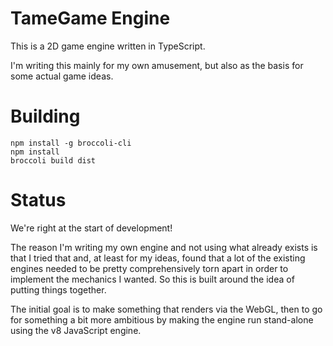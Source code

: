 TameGame Engine
===============

This is a 2D game engine written in TypeScript.

I'm writing this mainly for my own amusement, but also as the basis for some
actual game ideas.

Building
========

    npm install -g broccoli-cli
    npm install
    broccoli build dist

Status
======

We're right at the start of development!

The reason I'm writing my own engine and not using what already exists is
that I tried that and, at least for my ideas, found that a lot of the existing
engines needed to be pretty comprehensively torn apart in order to implement
the mechanics I wanted. So this is built around the idea of putting things
together.

The initial goal is to make something that renders via the WebGL, then to go 
for something a bit more ambitious by making the engine run stand-alone
using the v8 JavaScript engine.

